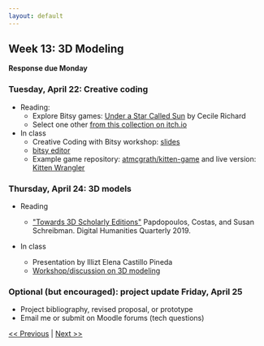 ```yaml
---
layout: default
---
```


## Week 13: 3D Modeling

**Response due Monday**

### Tuesday, April 22: Creative coding

- Reading:
	- Explore Bitsy games: [Under a Star Called Sun](https://haraiva.itch.io/under-a-star-called-sun) by Cecile Richard
	- Select one other [from this collection on itch.io](https://itch.io/games/made-with-bitsy)
- In class
	- Creative Coding with Bitsy workshop: [slides](https://atmcgrath.github.io/workshops/creative-coding.html#/title-slide)
	- [bitsy editor](https://make.bitsy.org/)
	- Example game repository: [atmcgrath/kitten-game](https://github.com/atmcgrath/kitten-game) and live version: [Kitten Wrangler](https://atmcgrath.github.io/kitten-game/)

### Thursday, April 24: 3D models

- Reading
	- ["Towards 3D Scholarly Editions"](http://digitalhumanities.org:8081/dhq/vol/13/1/000415/000415.html) Papdopoulos, Costas, and Susan Schreibman. Digital Humanities Quarterly 2019.

- In class
	- Presentation by Illizt Elena Castillo Pineda
	- [Workshop/discussion on 3D modeling](../slides/)

### Optional (but encouraged): project update Friday, April 25
- Project bibliography, revised proposal, or prototype
- Email me or submit on Moodle forums (tech questions)

[<< Previous](12) | [Next >> ](14)